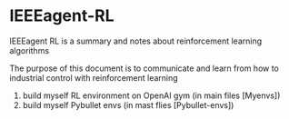 # IEEEagent-RL
IEEEagent RL is a summary and notes about reinforcement learning algorithms

The purpose of this document is to communicate and learn from how to industrial control with reinforcement learning 

1. build myself RL environment on OpenAI gym (in main files [Myenvs])
2. build myself Pybullet envs  (in mast flies [Pybullet-envs])
